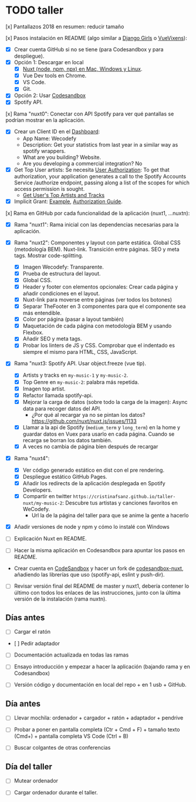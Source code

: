 # TODO taller

[x] Pantallazos 2018 en resumen: reducir tamaño

[x] Pasos instalación en README (algo similar a [Django Girls](https://tutorial.djangogirls.org/es/installation/) o [VueVixens](https://vuevixens.github.io/docs/workshop/ch1.html)):
- [x] Crear cuenta GitHub si no se tiene (para Codesandbox y para despliegue).
- [x] Opción 1: Descargar en local
    - [x] [Nuxt (node, npm, npx) en Mac, Windows y Linux](https://nuxtjs.org/guide/installation/).
    - [x] Vue Dev tools en Chrome.
    - [x] VS Code.
    - [x] Git.
- [x] Opción 2: Usar [Codesandbox](https://codesandbox.io/s/github/nuxt/codesandbox-nuxt)
- [x] Spotify API.

[x] Rama "nuxt0": Conectar con API Spotify para ver qué pantallas se podrían mostrar en la aplicación.
- [x] Crear un Client ID en el [Dashboard](https://developer.spotify.com/dashboard/applications):
    - App Name: Wecodefy
    - Description: Get your statistics from last year in a similar way as spotify wrappers.
    - What are you building? Website.
    - Are you developing a commercial integration? No
- [x] Get Top User artists: Se necesita [User Authorization](https://developer.spotify.com/documentation/general/guides/authorization-guide/): To get that authorization, your application generates a call to the Spotify Accounts Service /authorize endpoint, passing along a list of the scopes for which access permission is sought.
    - [Get User's Top Artists and Tracks](https://developer.spotify.com/console/get-current-user-top-artists-and-tracks/?type=artists&time_range=&limit=&offset=)
- [x] Implicit Grant: [Example](https://gist.github.com/igorPhelype/68239ecab9afcc50230ce0c61c3bac2f), [Authorization Guide](https://developer.spotify.com/documentation/general/guides/authorization-guide/).

[x] Rama en GitHub por cada funcionalidad de la aplicación (nuxt1, ...nuxtn):
- [x] Rama "nuxt1": Rama inicial con las dependencias necesarias para la aplicación.
- [x] Rama "nuxt2": Componentes y layout con parte estática. Global CSS (metodología BEM). Nuxt-link. Transición entre páginas. SEO y meta tags. Mostrar code-splitting.
    - [x] Imagen Wecodefy: Transparente.
    - [x] Prueba de estructura del layout.
    - [x] Global CSS.
    - [x] Header y footer con elementos opcionales: Crear cada página y añadir condiciones en el layout.
    - [x] Nuxt-link para moverse entre páginas (ver todos los botones)
    - [x] Separar TheFooter en 3 componentes para que el componente sea más entendible.
    - [x] Color por página (pasar a layout también)
    - [x] Maquetación de cada página con metodología BEM y usando Flexbox.
    - [x] Añadir SEO y meta tags.
    - [x] Probar los linters de JS y CSS. Comprobar que el indentado es siempre el mismo para HTML, CSS, JavaScript.

- [x] Rama "nuxt3: Spotify API. Usar object.freeze (vue tip).
    - [x] Artists y tracks en `my-music-1` y `my-music-2`.
    - [x] Top Genre en `my-music-2`: palabra más repetida.
    - [x] Imagen top artist.
    - [x] Refactor llamada spotify-api.
    - [x] Mejorar la carga de datos (sobre todo la carga de la imagen): Async data para recoger datos del API.
        - ¿Por qué al recargar ya no se pintan los datos? https://github.com/nuxt/nuxt.js/issues/1133
    - [x] Llamar a la api de Spotify (`medium_term` y `long_term`) en la home y guardar datos en Vuex para usarlo en cada página. Cuando se recarga se borran los datos también.
    - [x] A veces no cambia de página bien después de recargar

- [x] Rama "nuxt4":
    - [x] Ver código generado estático en dist con el pre rendering.
    - [x] Despliegue estático GitHub Pages.
    - [x] Añadir los redirects de la aplicación desplegada en Spotify Developers.
    - [x] Compartir en twitter `https://cristinafsanz.github.io/taller-nuxt/my-music-2`: Descubre tus artistas y canciones favoritos en WeCodefy.
        - Url la de la página del taller para que se anime la gente a hacerlo

- [x] Añadir versiones de node y npm y cómo lo instalé con Windows

- [ ] Explicación Nuxt en README.

- [ ] Hacer la misma aplicación en Codesandbox para apuntar los pasos en README.

- Crear cuenta en [CodeSandbox](https://codesandbox.io/) y hacer un fork de [codesandbox-nuxt](https://codesandbox.io/s/github/nuxt/codesandbox-nuxt), añadiendo las librerías que uso (spotify-api, eslint y push-dir).

- [ ] Revisar versión final del README de master y nuxt1, debería contener lo último con todos los enlaces de las instrucciones, junto con la última versión de la instalación (rama nuxtn).

## Días antes

- [ ] Cargar el ratón

- [ ] Pedir adaptador

- [ ] Documentación actualizada en todas las ramas

- [ ] Ensayo introducción y empezar a hacer la aplicación (bajando rama y en Codesandbox)

- [ ] Versión código y documentación en local del repo + en 1 usb + GitHub.

## Día antes

- [ ] Llevar mochila: ordenador + cargador + ratón + adaptador + pendrive

- [ ] Probar a poner en pantalla completa (Ctr + Cmd + F) + tamaño texto (Cmd+) + pantalla completa VS Code (Ctrl + B)

- [ ] Buscar colgantes de otras conferencias

## Día del taller

- [ ] Mutear ordenador

- [ ] Cargar ordenador durante el taller.
